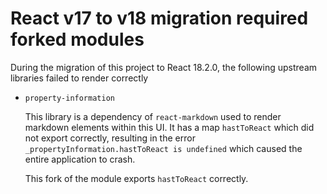 # React v17 to v18 migration required forked modules

During the migration of this project to React 18.2.0, the following upstream
libraries failed to render correctly

- `property-information`

  This library is a dependency of `react-markdown` used to render markdown
  elements within this UI. It has a map `hastToReact` which did not export
  correctly, resulting in the error `_propertyInformation.hastToReact is undefined`
  which caused the entire application to crash.

  This fork of the module exports `hastToReact` correctly.
